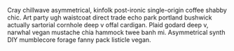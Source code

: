 Cray chillwave asymmetrical, kinfolk post-ironic single-origin coffee shabby chic. Art party ugh waistcoat direct trade echo park portland bushwick actually sartorial cornhole deep v offal cardigan. Plaid godard deep v, narwhal vegan mustache chia hammock twee banh mi. Asymmetrical synth DIY mumblecore forage fanny pack listicle vegan.